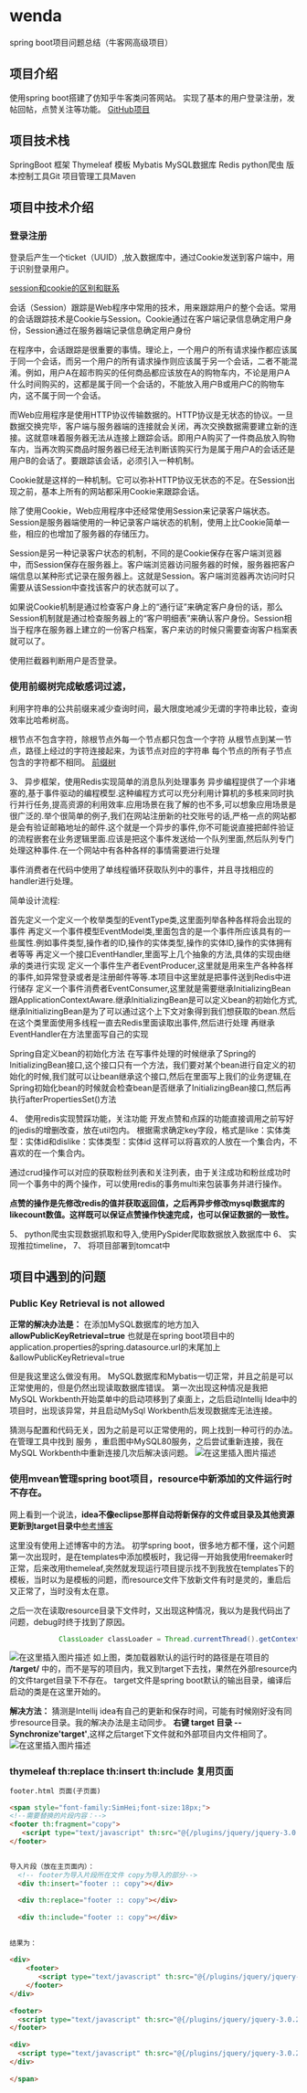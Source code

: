 # wenda
spring boot项目问题总结（牛客网高级项目）
## 项目介绍
使用spring boot搭建了仿知乎牛客类问答网站。
实现了基本的用户登录注册，发帖回帖，点赞关注等功能。
[GitHub项目](https://github.com/sssal/wenda)

## 项目技术栈
SpringBoot 框架
Thymeleaf 模板
Mybatis
MySQL数据库
Redis
python爬虫
版本控制工具Git
项目管理工具Maven

## 项目中技术介绍
### 登录注册
登录后产生一个ticket（UUID）,放入数据库中，通过Cookie发送到客户端中，用于识别登录用户。

[session和cookie的区别和联系](https://blog.csdn.net/wqh0830/article/details/87900394)

会话（Session）跟踪是Web程序中常用的技术，用来跟踪用户的整个会话。常用的会话跟踪技术是Cookie与Session。Cookie通过在客户端记录信息确定用户身份，Session通过在服务器端记录信息确定用户身份

在程序中，会话跟踪是很重要的事情。理论上，一个用户的所有请求操作都应该属于同一个会话，而另一个用户的所有请求操作则应该属于另一个会话，二者不能混淆。例如，用户A在超市购买的任何商品都应该放在A的购物车内，不论是用户A什么时间购买的，这都是属于同一个会话的，不能放入用户B或用户C的购物车内，这不属于同一个会话。

而Web应用程序是使用HTTP协议传输数据的。HTTP协议是无状态的协议。一旦数据交换完毕，客户端与服务器端的连接就会关闭，再次交换数据需要建立新的连接。这就意味着服务器无法从连接上跟踪会话。即用户A购买了一件商品放入购物车内，当再次购买商品时服务器已经无法判断该购买行为是属于用户A的会话还是用户B的会话了。要跟踪该会话，必须引入一种机制。

Cookie就是这样的一种机制。它可以弥补HTTP协议无状态的不足。在Session出现之前，基本上所有的网站都采用Cookie来跟踪会话。

除了使用Cookie，Web应用程序中还经常使用Session来记录客户端状态。Session是服务器端使用的一种记录客户端状态的机制，使用上比Cookie简单一些，相应的也增加了服务器的存储压力。

Session是另一种记录客户状态的机制，不同的是Cookie保存在客户端浏览器中，而Session保存在服务器上。客户端浏览器访问服务器的时候，服务器把客户端信息以某种形式记录在服务器上。这就是Session。客户端浏览器再次访问时只需要从该Session中查找该客户的状态就可以了。

如果说Cookie机制是通过检查客户身上的“通行证”来确定客户身份的话，那么Session机制就是通过检查服务器上的“客户明细表”来确认客户身份。Session相当于程序在服务器上建立的一份客户档案，客户来访的时候只需要查询客户档案表就可以了。



使用拦截器判断用户是否登录。


### 使用前缀树完成敏感词过滤，
利用字符串的公共前缀来减少查询时间，最大限度地减少无谓的字符串比较，查询效率比哈希树高。

根节点不包含字符，除根节点外每一个节点都只包含一个字符
从根节点到某一节点，路径上经过的字符连接起来，为该节点对应的字符串
每个节点的所有子节点包含的字符都不相同。
[前缀树](https://itcodemonkey.com/article/14759.html)

3、	异步框架，使用Redis实现简单的消息队列处理事务
异步编程提供了一个非堵塞的,基于事件驱动的编程模型.这种编程方式可以充分利用计算机的多核来同时执行并行任务,提高资源的利用效率.应用场景在我了解的也不多,可以想象应用场景是很广泛的.举个很简单的例子,我们在网站注册新的社交账号的话,严格一点的网站都是会有验证邮箱地址的邮件.这个就是一个异步的事件,你不可能说直接把邮件验证的流程嵌套在业务逻辑里面.应该是把这个事件发送给一个队列里面,然后队列专门处理这种事件.在一个网站中有各种各样的事情需要进行处理

事件消费者在代码中使用了单线程循环获取队列中的事件，并且寻找相应的handler进行处理。

简单设计流程:

首先定义一个定义一个枚举类型的EventType类,这里面列举各种各样将会出现的事件
再定义一个事件模型EventModel类,里面包含的是一个事件所应该具有的一些属性.例如事件类型,操作者的ID,操作的实体类型,操作的实体ID,操作的实体拥有者等等
再定义一个接口EventHandler,里面写上几个抽象的方法,具体的实现由继承的类进行实现
定义一个事件生产者EventProducer,这里就是用来生产各种各样的事件,如异常登录或者是注册邮件等等.本项目中这里就是把事件送到Redis中进行储存
定义一个事件消费者EventConsumer,这里就是需要继承InitializingBean跟ApplicationContextAware.继承InitializingBean是可以定义bean的初始化方式,继承InitializingBean是为了可以通过这个上下文对象得到我们想获取的bean.然后在这个类里面使用多线程一直去Redis里面读取出事件,然后进行处理
再继承EventHandler在方法里面写自己的实现

Spring自定义bean的初始化方法
在写事件处理的时候继承了Spring的InitializingBean接口,这个接口只有一个方法，我们要对某个bean进行自定义的初始化的时候,我们就可以让bean继承这个接口,然后在里面写上我们的业务逻辑,在Spring初始化bean的时候就会检查bean是否继承了InitializingBean接口,然后再执行afterPropertiesSet()方法

4、	使用redis实现赞踩功能，关注功能
开发点赞和点踩的功能直接调用之前写好的jedis的增删改查，放在util包内。
根据需求确定key字段，格式是like：实体类型：实体id和dislike：实体类型：实体id 这样可以将喜欢的人放在一个集合内，不喜欢的在一个集合内。

通过crud操作可以对应的获取粉丝列表和关注列表，由于关注成功和粉丝成功时同一个事务中的两个操作，可以使用redis的事务multi来包装事务并进行操作。

**点赞的操作是先修改redis的值并获取返回值，之后再异步修改mysql数据库的likecount数值。这样既可以保证点赞操作快速完成，也可以保证数据的一致性。**

5、	python爬虫实现数据抓取和导入,使用PySpider爬取数据放入数据库中
6、	实现推拉timeline，
7、	将项目部署到tomcat中

## 项目中遇到的问题
### Public Key Retrieval is not allowed
**正常的解决办法是：**
在添加MySQL数据库的地方加入**allowPublicKeyRetrieval=true**
也就是在spring boot项目中的application.properties的spring.datasource.url的末尾加上&allowPublicKeyRetrieval=true

但是我这里这么做没有用。
MySQL数据库和Mybatis一切正常，并且之前是可以正常使用的，但是仍然出现读取数据库错误。
第一次出现这种情况是我把 MySQL Workbenth开始菜单中的启动项移到了桌面上，之后启动Intellij Idea中的项目时，出现该异常，并且启动MySql Workbenth后发现数据库无法连接。

猜测与配置和代码无关，因为之前是可以正常使用的，网上找到一种可行的办法。
在管理工具中找到 服务 ，重启图中MySQL80服务，之后尝试重新连接，我在MySQL Workbenth中重新连接几次后解决该问题。
![在这里插入图片描述](https://img-blog.csdnimg.cn/20190804125931926.png?x-oss-process=image/watermark,type_ZmFuZ3poZW5naGVpdGk,shadow_10,text_aHR0cHM6Ly9ibG9nLmNzZG4ubmV0L3FxXzM4Njk0Njk1,size_16,color_FFFFFF,t_70)

### 使用mvean管理spring boot项目，resource中新添加的文件运行时不存在。
网上看到一个说法，**idea不像eclipse那样自动将新保存的文件或目录及其他资源更新到target目录中**[参考博客](https://www.cnblogs.com/caiba/p/8651791.html)

这里没有使用上述博客中的方法。
初学spring boot，很多地方都不懂，这个问题第一次出现时，是在templates中添加模板时，我记得一开始我使用freemaker时正常，后来改用themeleaf,突然就发现运行项目提示找不到我放在templates下的模板，当时以为是模板的问题，而resource文件下放新文件有时是灵的，重启后又正常了，当时没有太在意。

之后一次在读取resource目录下文件时，又出现这种情况，我以为是我代码出了问题，debug时终于找到了原因。

```java
            ClassLoader classLoader = Thread.currentThread().getContextClassLoader(); //此处断点
```

![在这里插入图片描述](https://img-blog.csdnimg.cn/20190806224037400.png?x-oss-process=image/watermark,type_ZmFuZ3poZW5naGVpdGk,shadow_10,text_aHR0cHM6Ly9ibG9nLmNzZG4ubmV0L3FxXzM4Njk0Njk1,size_16,color_FFFFFF,t_70)
如上图，类加载器默认的运行时的路径是在项目的 **/target/** 中的，而不是写的项目内，我又到target下去找，果然在外部resource内的文件target目录下不存在。
target文件是spring boot默认的输出目录，编译后启动的类是在这里开始的。

**解决方法：**
猜测是Intellij idea有自己的更新和保存时间，可能有时候刚好没有同步resource目录。我的解决办法是主动同步。
**右键 target 目录 -- Synchronize'target'**,这样之后target下文件就和外部项目内文件相同了。
![在这里插入图片描述](https://img-blog.csdnimg.cn/20190806225117532.png?x-oss-process=image/watermark,type_ZmFuZ3poZW5naGVpdGk,shadow_10,text_aHR0cHM6Ly9ibG9nLmNzZG4ubmV0L3FxXzM4Njk0Njk1,size_16,color_FFFFFF,t_70)

### thymeleaf th:replace th:insert th:include 复用页面

```html
footer.html 页面(子页面)

<span style="font-family:SimHei;font-size:18px;">
<!--需要替换的片段内容：-->  
<footer th:fragment="copy">  
   <script type="text/javascript" th:src="@{/plugins/jquery/jquery-3.0.2.js}"></script>  
</footer>  

  
导入片段（放在主页面内）：  
  <!-- footer为导入片段所在文件 copy为导入的部分-->
  <div th:insert="footer :: copy"></div>  
  
  <div th:replace="footer :: copy"></div>  
  
  <div th:include="footer :: copy"></div>  
    
  
结果为：  
  
<div>  
    <footer>  
       <script type="text/javascript" th:src="@{/plugins/jquery/jquery-3.0.2.js}"></script>  
    </footer>    
</div>    
  
<footer>  
  <script type="text/javascript" th:src="@{/plugins/jquery/jquery-3.0.2.js}"></script>  
</footer>    
  
<div>  
  <script type="text/javascript" th:src="@{/plugins/jquery/jquery-3.0.2.js}"></script>  
</div>    
  
</span>
```
